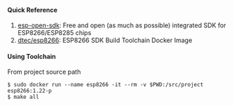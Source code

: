 #### Quick Reference
1. [esp-open-sdk]: Free and open (as much as possible) integrated SDK for ESP8266/ESP8285 chips
2. [dtec/esp8266]: ESP8266 SDK Build Toolchain Docker Image 

[esp-open-sdk]: https://github.com/pfalcon/esp-open-sdk.git
[dtec/esp8266]: https://hub.docker.com/r/dtec/esp8266

#### Using Toolchain
From project source path
```
$ sudo docker run --name esp8266 -it --rm -v $PWD:/src/project esp8266:1.22-p
$ make all
```
